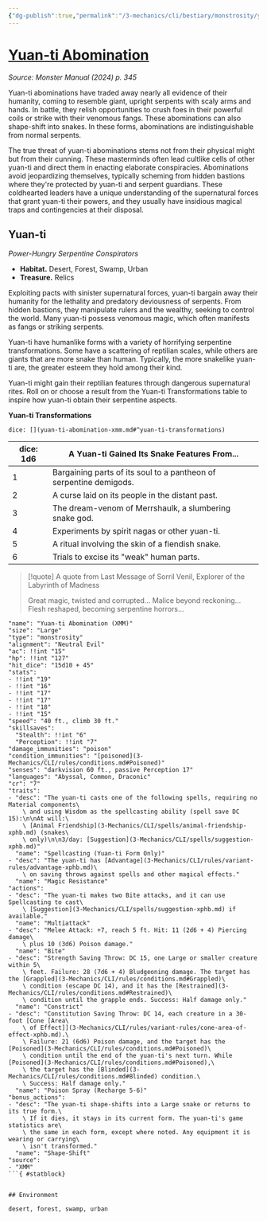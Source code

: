 ```yaml
---
{"dg-publish":true,"permalink":"/3-mechanics/cli/bestiary/monstrosity/yuan-ti-abomination-xmm/","tags":["ttrpg-cli/compendium/src/5e/xmm","ttrpg-cli/monster/cr/7","ttrpg-cli/monster/environment/desert","ttrpg-cli/monster/environment/forest","ttrpg-cli/monster/environment/swamp","ttrpg-cli/monster/environment/urban","ttrpg-cli/monster/size/large","ttrpg-cli/monster/type/monstrosity"],"created":"2025-02-22T12:02:28.249-05:00","updated":"2025-02-26T17:46:10.430-05:00"}
---
```


# [Yuan-ti Abomination](3-Mechanics/CLI/bestiary/monstrosity/yuan-ti-abomination-xmm.md)
*Source: Monster Manual (2024) p. 345*  

Yuan-ti abominations have traded away nearly all evidence of their humanity, coming to resemble giant, upright serpents with scaly arms and hands. In battle, they relish opportunities to crush foes in their powerful coils or strike with their venomous fangs. These abominations can also shape-shift into snakes. In these forms, abominations are indistinguishable from normal serpents.

The true threat of yuan-ti abominations stems not from their physical might but from their cunning. These masterminds often lead cultlike cells of other yuan-ti and direct them in enacting elaborate conspiracies. Abominations avoid jeopardizing themselves, typically scheming from hidden bastions where they're protected by yuan-ti and serpent guardians. These coldhearted leaders have a unique understanding of the supernatural forces that grant yuan-ti their powers, and they usually have insidious magical traps and contingencies at their disposal.

## Yuan-ti

*Power-Hungry Serpentine Conspirators*

- **Habitat.** Desert, Forest, Swamp, Urban  
- **Treasure.** Relics  

Exploiting pacts with sinister supernatural forces, yuan-ti bargain away their humanity for the lethality and predatory deviousness of serpents. From hidden bastions, they manipulate rulers and the wealthy, seeking to control the world. Many yuan-ti possess venomous magic, which often manifests as fangs or striking serpents.

Yuan-ti have humanlike forms with a variety of horrifying serpentine transformations. Some have a scattering of reptilian scales, while others are giants that are more snake than human. Typically, the more snakelike yuan-ti are, the greater esteem they hold among their kind.

Yuan-ti might gain their reptilian features through dangerous supernatural rites. Roll on or choose a result from the Yuan-ti Transformations table to inspire how yuan-ti obtain their serpentine aspects.

**Yuan-ti Transformations**

`dice: [](yuan-ti-abomination-xmm.md#^yuan-ti-transformations)`

| dice: 1d6 | A Yuan-ti Gained Its Snake Features From... |
|-----------|---------------------------------------------|
| 1 | Bargaining parts of its soul to a pantheon of serpentine demigods. |
| 2 | A curse laid on its people in the distant past. |
| 3 | The dream-venom of Merrshaulk, a slumbering snake god. |
| 4 | Experiments by spirit nagas or other yuan-ti. |
| 5 | A ritual involving the skin of a fiendish snake. |
| 6 | Trials to excise its "weak" human parts. |{ #yuan-ti-transformations}


> [!quote] A quote from Last Message of Sorril Venil, Explorer of the Labyrinth of Madness  
> 
> Great magic, twisted and corrupted... Malice beyond reckoning... Flesh reshaped, becoming serpentine horrors...


```statblock
"name": "Yuan-ti Abomination (XMM)"
"size": "Large"
"type": "monstrosity"
"alignment": "Neutral Evil"
"ac": !!int "15"
"hp": !!int "127"
"hit_dice": "15d10 + 45"
"stats":
- !!int "19"
- !!int "16"
- !!int "17"
- !!int "17"
- !!int "18"
- !!int "15"
"speed": "40 ft., climb 30 ft."
"skillsaves":
  "Stealth": !!int "6"
  "Perception": !!int "7"
"damage_immunities": "poison"
"condition_immunities": "[poisoned](3-Mechanics/CLI/rules/conditions.md#Poisoned)"
"senses": "darkvision 60 ft., passive Perception 17"
"languages": "Abyssal, Common, Draconic"
"cr": "7"
"traits":
- "desc": "The yuan-ti casts one of the following spells, requiring no Material components\
    \ and using Wisdom as the spellcasting ability (spell save DC 15):\n\nAt will:\
    \ [Animal Friendship](3-Mechanics/CLI/spells/animal-friendship-xphb.md) (snakes\
    \ only)\n\n3/day: [Suggestion](3-Mechanics/CLI/spells/suggestion-xphb.md)"
  "name": "Spellcasting (Yuan-ti Form Only)"
- "desc": "The yuan-ti has [Advantage](3-Mechanics/CLI/rules/variant-rules/advantage-xphb.md)\
    \ on saving throws against spells and other magical effects."
  "name": "Magic Resistance"
"actions":
- "desc": "The yuan-ti makes two Bite attacks, and it can use Spellcasting to cast\
    \ [Suggestion](3-Mechanics/CLI/spells/suggestion-xphb.md) if available."
  "name": "Multiattack"
- "desc": "Melee Attack: +7, reach 5 ft. Hit: 11 (2d6 + 4) Piercing damage\
    \ plus 10 (3d6) Poison damage."
  "name": "Bite"
- "desc": "Strength Saving Throw: DC 15, one Large or smaller creature within 5\
    \ feet. Failure: 28 (7d6 + 4) Bludgeoning damage. The target has the [Grappled](3-Mechanics/CLI/rules/conditions.md#Grappled)\
    \ condition (escape DC 14), and it has the [Restrained](3-Mechanics/CLI/rules/conditions.md#Restrained)\
    \ condition until the grapple ends. Success: Half damage only."
  "name": "Constrict"
- "desc": "Constitution Saving Throw: DC 14, each creature in a 30-foot [Cone [Area\
    \ of Effect]](3-Mechanics/CLI/rules/variant-rules/cone-area-of-effect-xphb.md).\
    \ Failure: 21 (6d6) Poison damage, and the target has the [Poisoned](3-Mechanics/CLI/rules/conditions.md#Poisoned)\
    \ condition until the end of the yuan-ti's next turn. While [Poisoned](3-Mechanics/CLI/rules/conditions.md#Poisoned),\
    \ the target has the [Blinded](3-Mechanics/CLI/rules/conditions.md#Blinded) condition.\
    \ Success: Half damage only."
  "name": "Poison Spray (Recharge 5-6)"
"bonus_actions":
- "desc": "The yuan-ti shape-shifts into a Large snake or returns to its true form.\
    \ If it dies, it stays in its current form. The yuan-ti's game statistics are\
    \ the same in each form, except where noted. Any equipment it is wearing or carrying\
    \ isn't transformed."
  "name": "Shape-Shift"
"source":
- "XMM"
```{ #statblock}


## Environment

desert, forest, swamp, urban